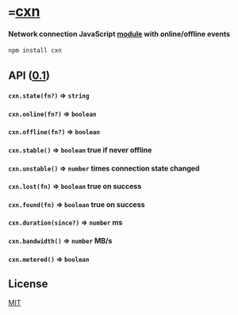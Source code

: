 # `=`[cxn](../../)
#### Network connection JavaScript [module](https://npmjs.org/package/cxn) with online/offline events

```sh
npm install cxn
```

## API ([0.1](../../releases))

#### `cxn.state(fn?)` &rArr; `string`
#### `cxn.online(fn?)` &rArr; `boolean`
#### `cxn.offline(fn?)` &rArr; `boolean`
#### `cxn.stable()` &rArr; `boolean` true if never offline
#### `cxn.unstable()` &rArr; `number` times connection state changed
#### `cxn.lost(fn)` &rArr; `boolean` true on success
#### `cxn.found(fn)` &rArr; `boolean` true on success
#### `cxn.duration(since?)` &rArr; `number` ms
#### `cxn.bandwidth()` &rArr; `number` MB/s
#### `cxn.metered()` &rArr; `boolean`

## License

[MIT](http://opensource.org/licenses/MIT)
